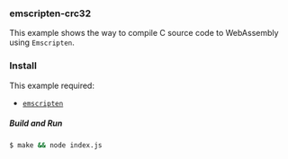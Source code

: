 ### emscripten-crc32

This example shows the way to compile C source code to WebAssembly using `Emscripten`.

### Install

This example required:

* [`emscripten`](http://kripken.github.io/emscripten-site/docs/getting_started/downloads.html)

##### Build and Run

```sh
$ make && node index.js
```